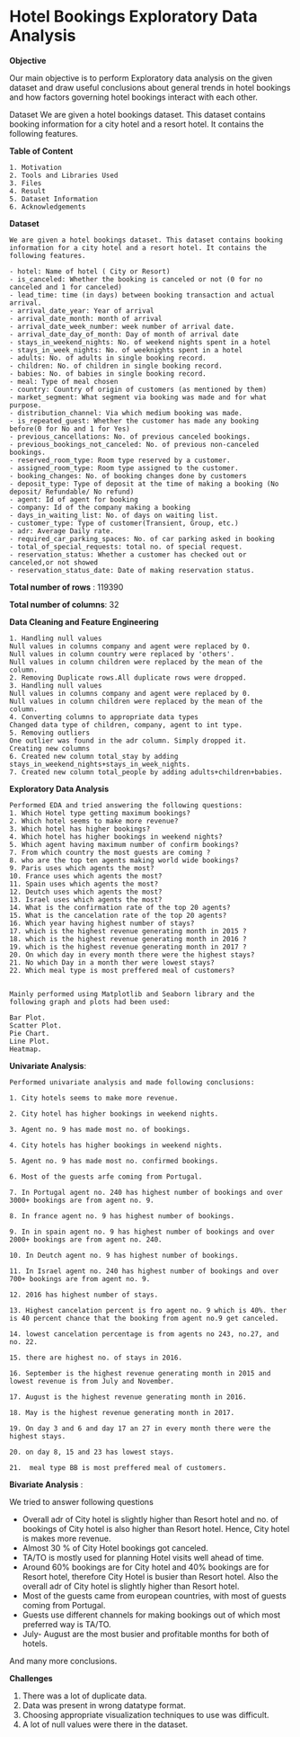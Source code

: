 
# **Hotel Bookings Exploratory Data Analysis**
**Objective**

Our main objective is to perform Exploratory data analysis on the given dataset and draw useful conclusions about general trends in hotel bookings and how factors governing hotel bookings interact with each other.

Dataset We are given a hotel bookings dataset. This dataset contains booking information for a city hotel and a resort hotel. It contains the following features.

**Table of Content**

    1. Motivation
    2. Tools and Libraries Used
    3. Files
    4. Result
    5. Dataset Information
    6. Acknowledgements

**Dataset**

    We are given a hotel bookings dataset. This dataset contains booking information for a city hotel and a resort hotel. It contains the following features.

    - hotel: Name of hotel ( City or Resort)
    - is_canceled: Whether the booking is canceled or not (0 for no canceled and 1 for canceled)
    - lead_time: time (in days) between booking transaction and actual arrival.
    - arrival_date_year: Year of arrival
    - arrival_date_month: month of arrival
    - arrival_date_week_number: week number of arrival date.
    - arrival_date_day_of_month: Day of month of arrival date
    - stays_in_weekend_nights: No. of weekend nights spent in a hotel
    - stays_in_week_nights: No. of weeknights spent in a hotel
    - adults: No. of adults in single booking record.
    - children: No. of children in single booking record.
    - babies: No. of babies in single booking record. 
    - meal: Type of meal chosen 
    - country: Country of origin of customers (as mentioned by them)
    - market_segment: What segment via booking was made and for what purpose.
    - distribution_channel: Via which medium booking was made.
    - is_repeated_guest: Whether the customer has made any booking before(0 for No and 1 for Yes)
    - previous_cancellations: No. of previous canceled bookings.
    - previous_bookings_not_canceled: No. of previous non-canceled bookings.
    - reserved_room_type: Room type reserved by a customer.
    - assigned_room_type: Room type assigned to the customer.
    - booking_changes: No. of booking changes done by customers
    - deposit_type: Type of deposit at the time of making a booking (No deposit/ Refundable/ No refund)
    - agent: Id of agent for booking
    - company: Id of the company making a booking
    - days_in_waiting_list: No. of days on waiting list.
    - customer_type: Type of customer(Transient, Group, etc.)
    - adr: Average Daily rate.
    - required_car_parking_spaces: No. of car parking asked in booking
    - total_of_special_requests: total no. of special request.
    - reservation_status: Whether a customer has checked out or canceled,or not showed 
    - reservation_status_date: Date of making reservation status.

**Total number of rows** : 119390

**Total number of columns**: 32

**Data Cleaning and Feature Engineering**

    1. Handling null values
    Null values in columns company and agent were replaced by 0.
    Null values in column country were replaced by 'others'.
    Null values in column children were replaced by the mean of the column.
    2. Removing Duplicate rows.All duplicate rows were dropped.
    3. Handling null values
    Null values in columns company and agent were replaced by 0.
    Null values in column children were replaced by the mean of the column.
    4. Converting columns to appropriate data types
    Changed data type of children, company, agent to int type.
    5. Removing outliers
    One outlier was found in the adr column. Simply dropped it.
    Creating new columns
    6. Created new column total_stay by adding stays_in_weekend_nights+stays_in_week_nights.
    7. Created new column total_people by adding adults+children+babies.

**Exploratory Data Analysis**

    Performed EDA and tried answering the following questions:
    1. Which Hotel type getting maximum bookings?
    2. Which hotel seems to make more revenue?
    3. Which hotel has higher bookings?
    4. Which hotel has higher bookings in weekend nights?
    5. Which agent having maximum number of confirm bookings?
    7. From which country the most guests are coming ?
    8. who are the top ten agents making world wide bookings?
    9. Paris uses which agents the most?
    10. France uses which agents the most?
    11. Spain uses which agents the most?
    12. Deutch uses which agents the most?
    13. Israel uses which agents the most?
    14. What is the confirmation rate of the top 20 agents?
    15. What is the cancelation rate of the top 20 agents?
    16. Which year having highest number of stays?
    17. which is the highest revenue generating month in 2015 ?
    18. which is the highest revenue generating month in 2016 ?
    19. which is the highest revenue generating month in 2017 ?
    20. On which day in every month there were the highest stays?
    21. No which Day in a month ther were lowest stays?
    22. Which meal type is most preffered meal of customers?
    

    Mainly performed using Matplotlib and Seaborn library and the following graph and plots had been used:

    Bar Plot.
    Scatter Plot.
    Pie Chart.
    Line Plot.
    Heatmap.


**Univariate Analysis**:

    Performed univariate analysis and made following conclusions:

    1. City hotels seems to make more revenue.

    2. City hotel has higher bookings in weekend nights.

    3. Agent no. 9 has made most no. of bookings.

    4. City hotels has higher bookings in weekend nights.

    5. Agent no. 9 has made most no. confirmed bookings.

    6. Most of the guests arfe coming from Portugal.

    7. In Portugal agent no. 240 has highest number of bookings and over 3000+ bookings are from agent no. 9.

    8. In france agent no. 9 has highest number of bookings.

    9. In in spain agent no. 9 has highest number of bookings and over 2000+ bookings are from agent no. 240.

    10. In Deutch agent no. 9 has highest number of bookings.

    11. In Israel agent no. 240 has highest number of bookings and over 700+ bookings are from agent no. 9.

    12. 2016 has highest number of stays. 

    13. Highest cancelation percent is fro agent no. 9 which is 40%. ther is 40 percent chance that the booking from agent no.9 get canceled.

    14. lowest cancelation percentage is from agents no 243, no.27, and no. 22. 

    15. there are highest no. of stays in 2016.

    16. September is the highest revenue generating month in 2015 and lowest revenue is from July and November.

    17. August is the highest revenue generating month in 2016.

    18. May is the highest revenue generating month in 2017.

    19. On day 3 and 6 and day 17 an 27 in every month there were the highest stays.

    20. on day 8, 15 and 23 has lowest stays.

    21.  meal type BB is most preffered meal of customers.
    
 
**Bivariate Analysis** :

We tried to answer following questions

 * Overall adr of City hotel is slightly higher than Resort hotel and no. of bookings of City hotel is also higher than Resort hotel. Hence, City hotel is makes more revenue.
 * Almost 30 % of City Hotel bookings got canceled.
 * TA/TO is mostly used for planning Hotel visits well ahead of time. 
 * Around 60% bookings are for City hotel and 40% bookings are for Resort hotel, therefore City Hotel is busier than Resort hotel. Also the overall adr of City hotel is slightly higher than Resort hotel.
 * Most of the guests came from european countries, with most of guests coming from Portugal.
 * Guests use different channels for making bookings out of which most preferred way is TA/TO.
 * July- August are the most busier and profitable months for both of hotels. 

And many more conclusions.

**Challenges**

1. There was a lot of duplicate data.
2. Data was present in wrong datatype format.
3. Choosing appropriate visualization techniques to use was difficult.
4. A lot of null values were there in the dataset.

